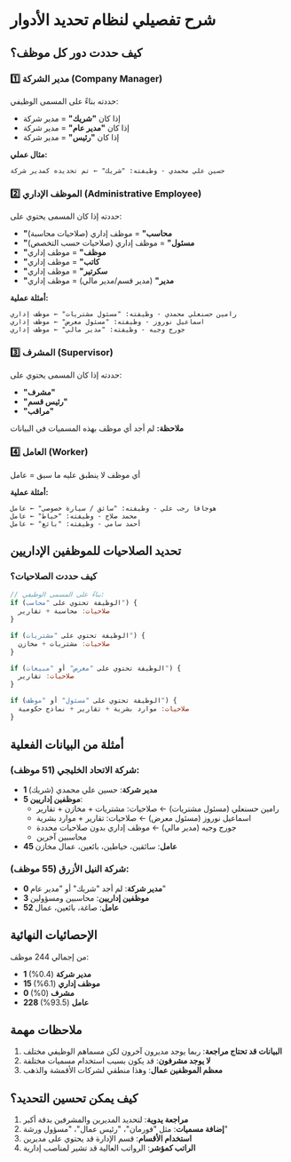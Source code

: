 # شرح تفصيلي لنظام تحديد الأدوار

## كيف حددت دور كل موظف؟

### 1️⃣ **مدير الشركة (Company Manager)**
حددته بناءً على المسمى الوظيفي:
- إذا كان **"شريك"** = مدير شركة
- إذا كان **"مدير عام"** = مدير شركة  
- إذا كان **"رئيس"** = مدير شركة

**مثال عملي:**
```
حسين علي محمدي - وظيفته: "شريك" ← تم تحديده كمدير شركة
```

### 2️⃣ **الموظف الإداري (Administrative Employee)**
حددته إذا كان المسمى يحتوي على:
- **"محاسب"** = موظف إداري (صلاحيات محاسبة)
- **"مسئول"** = موظف إداري (صلاحيات حسب التخصص)
- **"موظف"** = موظف إداري
- **"كاتب"** = موظف إداري
- **"سكرتير"** = موظف إداري
- **"مدير"** (مدير قسم/مدير مالي) = موظف إداري

**أمثلة عملية:**
```
رامين حسنعلي محمدي - وظيفته: "مسئول مشتريات" ← موظف إداري
اسماعيل نوروز - وظيفته: "مسئول معرض" ← موظف إداري
جورج وجيه - وظيفته: "مدير مالي" ← موظف إداري
```

### 3️⃣ **المشرف (Supervisor)**
حددته إذا كان المسمى يحتوي على:
- **"مشرف"**
- **"رئيس قسم"**
- **"مراقب"**

**ملاحظة:** لم أجد أي موظف بهذه المسميات في البيانات

### 4️⃣ **العامل (Worker)**
أي موظف لا ينطبق عليه ما سبق = عامل

**أمثلة عملية:**
```
هوجافا رجب علي - وظيفته: "سائق / سيارة خصوصي" ← عامل
محمد صلاح - وظيفته: "خياط" ← عامل
أحمد سامي - وظيفته: "بائع" ← عامل
```

## تحديد الصلاحيات للموظفين الإداريين

### كيف حددت الصلاحيات؟

```javascript
// بناءً على المسمى الوظيفي:
if (الوظيفة تحتوي على "محاسب") {
  صلاحيات: محاسبة + تقارير
}

if (الوظيفة تحتوي على "مشتريات") {
  صلاحيات: مشتريات + مخازن
}

if (الوظيفة تحتوي على "معرض" أو "مبيعات") {
  صلاحيات: تقارير
}

if (الوظيفة تحتوي على "مسئول" أو "موظف") {
  صلاحيات: موارد بشرية + تقارير + نماذج حكومية
}
```

## أمثلة من البيانات الفعلية

### شركة الاتحاد الخليجي (51 موظف):
- **1 مدير شركة**: حسين علي محمدي (شريك)
- **5 موظفين إداريين**:
  - رامين حسنعلي (مسئول مشتريات) ← صلاحيات: مشتريات + مخازن + تقارير
  - اسماعيل نوروز (مسئول معرض) ← صلاحيات: تقارير + موارد بشرية
  - جورج وجيه (مدير مالي) ← موظف إداري بدون صلاحيات محددة
  - محاسبين آخرين
- **45 عامل**: سائقين، خياطين، بائعين، عمال مخازن

### شركة النيل الأزرق (55 موظف):
- **0 مدير شركة**: لم أجد "شريك" أو "مدير عام"
- **3 موظفين إداريين**: محاسبين ومسؤولين
- **52 عامل**: صاغة، بائعين، عمال

## الإحصائيات النهائية

من إجمالي 244 موظف:
- **1 مدير شركة** (0.4%)
- **15 موظف إداري** (6.1%)
- **0 مشرف** (0%)
- **228 عامل** (93.5%)

## ملاحظات مهمة

1. **البيانات قد تحتاج مراجعة**: ربما يوجد مديرون آخرون لكن مسماهم الوظيفي مختلف
2. **لا يوجد مشرفون**: قد يكون بسبب استخدام مسميات مختلفة
3. **معظم الموظفين عمال**: وهذا منطقي لشركات الأقمشة والذهب

## كيف يمكن تحسين التحديد؟

1. **مراجعة يدوية**: لتحديد المديرين والمشرفين بدقة أكبر
2. **إضافة مسميات**: مثل "فورمان"، "رئيس عمال"، "مسؤول ورشة"
3. **استخدام الأقسام**: قسم الإدارة قد يحتوي على مديرين
4. **الراتب كمؤشر**: الرواتب العالية قد تشير لمناصب إدارية